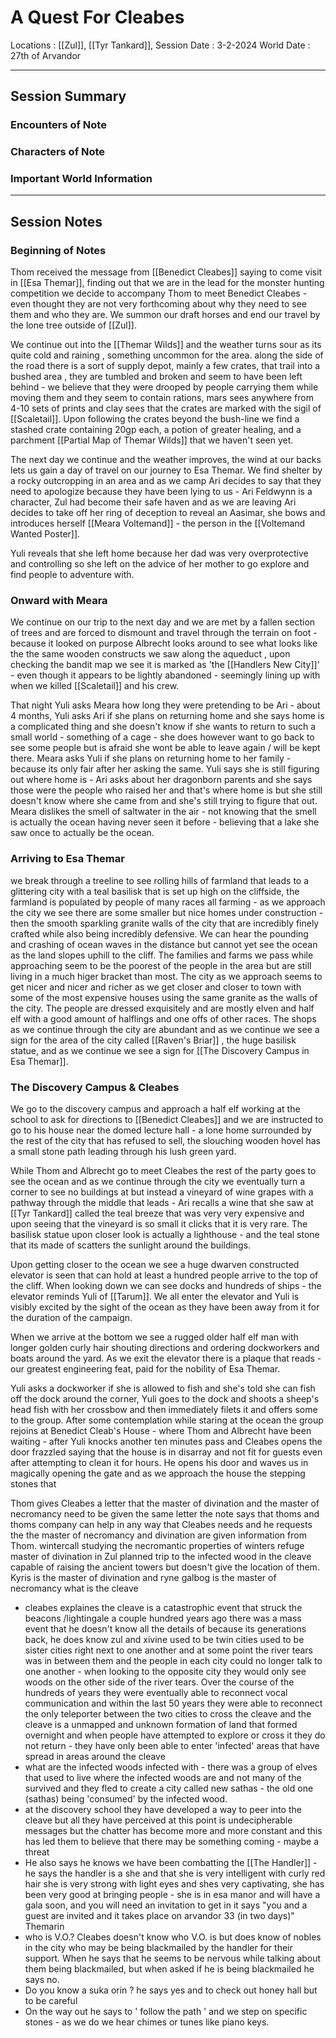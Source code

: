 # A Quest For Cleabes  
Locations : [[Zul]], [[Tyr Tankard]], 
Session Date : 3-2-2024
World Date : 27th of Arvandor 

-------
## Session Summary
### Encounters of Note

### Characters of Note

### Important World Information 

----
## Session Notes
### Beginning of Notes
Thom received the message from [[Benedict Cleabes]] saying to come visit in [[Esa Themar]], finding out that we are in the lead for the monster hunting competition we decide to accompany Thom to meet Benedict Cleabes - even thought they are not very forthcoming about why they need to see them and who they are. We summon our draft horses and end our travel by the lone tree outside of [[Zul]]. 

We continue out into the [[Themar Wilds]] and the weather turns sour as its quite cold and raining , something uncommon for the area. along the side of the road there is a sort of supply depot, mainly a few crates, that trail into a bushed area , they are tumbled and broken and seem to have been left behind - we believe that they were drooped by people carrying them while moving them and they seem to contain rations, mars sees anywhere from 4-10 sets of prints and clay sees that the crates are marked with the sigil of [[Scaletail]]. Upon following the crates beyond the bush-line we find a stashed crate containing 20gp each, a potion of greater healing, and a parchment [[Partial Map of Themar Wilds]] that we haven't seen yet. 

The next day we continue and the weather improves, the wind at our backs lets us gain a day of travel on our journey to Esa Themar.
We find shelter by a rocky outcropping in an area and as we camp Ari decides to say that they need to apologize because they have been lying to us - Ari Feldwynn is a character, Zul had become their safe haven and as we are leaving Ari decides to take off her ring of deception to reveal an Aasimar, she bows and introduces herself [[Meara Voltemand]] - the person in the [[Voltemand Wanted Poster]].

Yuli reveals that she left home because her dad was very overprotective and controlling so she left on the advice of her mother to go explore and find people to adventure with. 
### Onward with Meara
We continue on our trip to the next day and we are met by a fallen section of trees and are forced to dismount and travel through the terrain on foot - because it looked on purpose Albrecht looks around to see what looks like the  the same wooden constructs we saw along the aqueduct , upon checking the bandit map we see it is marked as 'the [[Handlers New City]]' - even though it appears to be lightly abandoned - seemingly lining up with when we killed [[Scaletail]] and his crew. 

That night Yuli asks Meara how long they were pretending to be Ari - about 4 months, Yuli asks Ari if she plans on returning home and she says home is a complicated thing and she doesn't know if she wants to return to such a small world - something of a cage - she does however want to go back to see some people but is afraid she wont be able to leave again / will be kept there.
Meara asks Yuli if she plans on returning home to her family - because its only fair after her asking the same. Yuli says she is still figuring out where home is - Ari asks about her dragonborn parents and she says those were the people who raised her and that's where home is but she still doesn't know where she came from and she's still trying to figure that out. Meara dislikes the smell of saltwater in the air - not knowing that the smell is actually the ocean having never seen it before - believing that a lake she saw once to actually be the ocean.

### Arriving to Esa Themar
we break through a treeline to see rolling hills of farmland that leads to a glittering city with a teal basilisk that is set up high on the cliffside, the farmland is populated by people of many races all farming - as we approach the city we see there are some smaller but nice homes under construction - then the smooth sparkling granite walls of the city that are incredibly finely crafted while also being incredibly defensive. We can hear the pounding and crashing of ocean waves in the distance but cannot yet see the ocean as the land slopes uphill to the cliff. 
The families and farms we pass while approaching seem to be the poorest of the people in the area but are still living in a much higer bracket than most. The city as we approach seems to get nicer and nicer and richer as we get closer and closer to town with some of the most expensive houses using the same granite as the walls of the city.
The people are dressed exquisitely and are mostly elven and half elf with a good amount of halflings and one offs of other races.
The shops as we continue through the city are abundant and as we continue we see a sign for the area of the city called [[Raven's Briar]] , the huge basilisk statue, and as we continue we see a sign for [[The Discovery Campus in Esa Themar]].
### The Discovery Campus & Cleabes
We go to the discovery campus and approach a half elf working at the school to ask for directions to [[Benedict Cleabes]] and we are instructed to go to his house near the domed lecture hall - a lone home surrounded by the rest of the city that has refused to sell, the slouching wooden hovel has a small stone path leading through his lush green yard. 

While Thom and Albrecht go to meet Cleabes the rest of the party goes to see the ocean and as we continue through the city we eventually turn a corner to see no buildings at but instead a vineyard of wine grapes with a pathway through the middle that leads - Ari recalls a wine that she saw at [[Tyr Tankard]] called the teal breeze that was very very expensive and upon seeing that the vineyard is so small it clicks that it is very rare. The basilisk statue upon closer look is actually a lighthouse - and the teal stone that its made of scatters the sunlight around the buildings.

Upon getting closer to the ocean we see a huge dwarven constructed elevator is seen that can hold at least a hundred people arrive to the top of the cliff. When looking down we can see docks and hundreds of ships - the elevator reminds Yuli of [[Tarum]]. 
We all enter the elevator and Yuli is visibly excited by the sight of the ocean as they have been away from it for the duration of the campaign. 

When we arrive at the bottom we see a rugged older half elf man with longer golden curly hair shouting directions and ordering dockworkers and boats around the yard. 
As we exit the elevator there is a plaque that reads - our greatest engineering feat, paid for the nobility of Esa Themar.

Yuli asks a dockworker if she is allowed to fish and she's told she can fish off the dock around the corner, Yuli goes to the dock and shoots a sheep's head fish with her crossbow and then immediately filets it and offers some to the group. After some contemplation while staring at the ocean the group rejoins at Benedict Cleab's House - where Thom and Albrecht have been waiting - after Yuli knocks another ten minutes pass and Cleabes opens the door frazzled saying that the house is in disarray and not fit for guests even after attempting to clean it for hours. He opens his door and waves us in magically opening the gate and as we approach the house the stepping stones that

Thom gives Cleabes a letter that the master of divination and the master of necromancy need to be given the same letter 
the note says that thoms and thoms company can help in any way that Cleabes needs and he requests the the master of necromancy and divination are given information from Thom.
wintercall studying the necromantic properties of winters refuge
master of divination in Zul planned trip to the infected wood in the cleave 
capable of raising the ancient towers but doesn't give the location of them.
Kyris is the master of divination and ryne galbog is the master of necromancy 
what is the cleave
- cleabes explaines the cleave is a catastrophic event that struck the beacons /lightingale a couple hundred years ago there was a mass event that he doesn't know all the details of because its generations back, he does know zul and xivine used to be twin cities used to be sister cities right next to one another and at some point the river tears was in between them and the people in each city could no longer talk to one another - when looking to the opposite city they would only see woods on the other side of the river tears. Over the course of the hundreds of years they were eventually able to reconnect vocal communication and within the last 50 years they were able to reconnect the only teleporter between the two cities to cross the cleave and the cleave is a unmapped and unknown formation of land that formed overnight and when people have attempted to explore or cross it they do not return - they have only been able to enter 'infected' areas that have spread in areas around the cleave
- what are the infected woods infected with - there was a group of elves that used to live where the infected woods are and not many of the survived and they fled to create a city called new sathas - the old one (sathas) being 'consumed' by the infected wood. 
- at the discovery school they have developed a way to peer into the cleave but all they have perceived at this point is undecipherable messages but the chatter has become more and more constant and this has led them to believe that there may be something coming - maybe a threat
- He also says he knows we have been combatting the [[The Handler]] - he says the handler is a she and that she is very intelligent with curly red hair she is very strong with light eyes and shes very captivating, she has been very good at bringing people - she is in esa manor and will have a gala soon, and you will need an invitation to get in  it says "you and a guest are invited and it takes place on arvandor 33 (in two days)" Themarin 
- who is V.O.?  Cleabes doesn't know who V.O. is but does know of nobles in the city who may be being blackmailed by the handler for their support. When he says that he seems to be nervous while talking about them being blackmailed, but when asked if he is being blackmailed he says no.
- Do you know a suka orin ? he says yes and to check out honey hall but to be careful 
- On the way out he says to ' follow the path ' and we step on specific stones - as we do we hear chimes or tunes like piano keys. 